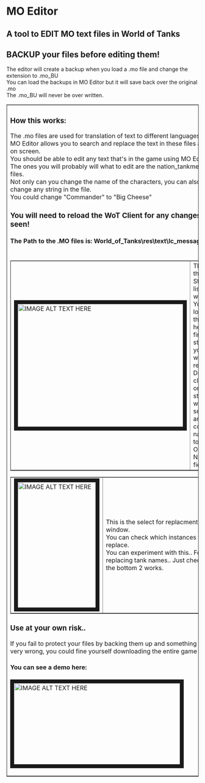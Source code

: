 # MO Editor

## A tool to EDIT MO text files in World of Tanks

## BACKUP your files before editing them!

The editor will create a backup when you load a .mo file and change the extension to .mo_BU<br/>
You can load the backups in MO Editor but it will save back over the original .mo<br/>
The .mo_BU will never be over written.<br/>
</table>
<table width="80%" border="1">
  <tr>
<td>

### How this works:
The .mo files are used for translation of text to different languages.<br/>
MO Editor allows you to search and replace the text in these files as seen on screen.<br/>
You should be able to edit any text that's in the game using MO Editor.<br/>
The ones you will probably will what to edit are the nation_tankmen.mo files.<br/>
Not only can you change the name of the characters, you can also change any string in the file.<br/>
You could change "Commander" to "Big Cheese"

### You will need to reload the WoT Client for any changes to be seen!

#### The Path to the .MO files is: World_of_Tanks\res\text\lc_messages<br/><br/>
<table width="80%" border="1">
  <tr>
    <td><img src="http://tnmshouse.com/lychee/uploads/big/9ee4f050fc3b548c55182d732e3cfdd8.png"
alt="IMAGE ALT TEXT HERE" width="433" height="321" border="10" /> </td>
    <td>This is the String listing window.<br/>
You can look through here to find a string<br/>you want to replace.<br/>
Double clicking on a string will select it and copy its<br/>
name in to the Old Name field.<br/></td>
  </tr>
</table>
<table width="80%" border="1">
  <tr>
    <td><img src="http://tnmshouse.com/lychee/uploads/big/0daddaf60bc0cf6d9a750577aefc8615.png" 
alt="IMAGE ALT TEXT HERE" width="204" height="328" border="10" /> </td>
    <td>This is the select for replacment window.<br/>
You can check which instances to replace.<br/>
You can experiment with this.. For replacing tank names.. Just checking the bottom 2 works.<br/></td>
  </tr>
</table>

### Use at your own risk..

If you fail to protect your files by backing them up and something goes very wrong, you could fine yourself downloading the entire game again!

#### You can see a demo here:
<a href="http://www.youtube.com/watch?feature=player_embedded&v=HVhnA8gfp5E
" target="_blank"><img src="http://tnmshouse.com/lychee/uploads/big/ca048d85b58615223a429417698cb243.png" 
alt="IMAGE ALT TEXT HERE" width="435" height="212" border="10" /></a>
<td/>
  </tr>
</table>
